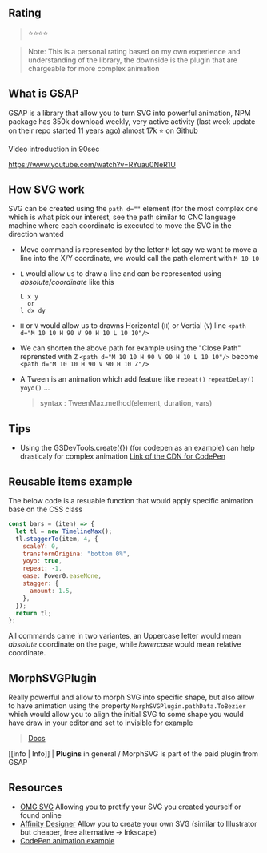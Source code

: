 ## Rating

> ⭐️⭐️⭐️⭐️

> Note: This is a personal rating based on my own experience and understanding of the library, the downside is the plugin that are chargeable for more complex animation

## What is GSAP

GSAP is a library that allow you to turn SVG into powerful animation, NPM package has 350k download weekly, very active activity (last week update on their repo started 11 years ago) almost 17k ⭐️ on [Github](https://github.com/greensock/GSAP)

Video introduction in 90sec

https://www.youtube.com/watch?v=RYuau0NeR1U

## How SVG work

SVG can be created using the `path d=""` element (for the most complex one which is what pick our interest, see the path similar to CNC language machine where each coordinate is executed to move the SVG in the direction wanted

- Move command is represented by the letter `M` let say we want to move a line into the X/Y coordinate, we would call the path element with `M 10 10`
- `L` would allow us to draw a line and can be represented using _absolute_/_coordinate_ like this
  ```
  L x y
    or
  l dx dy
  ```
- `H` or `V` would allow us to drawns Horizontal (`H`) or Vertial (`V`) line
  `<path d="M 10 10 H 90 V 90 H 10 L 10 10"/>`
- We can shorten the above path for example using the "Close Path" reprensted with `Z`
  `<path d="M 10 10 H 90 V 90 H 10 L 10 10"/>` become `<path d="M 10 10 H 90 V 90 H 10 Z"/>`

- A Tween is an animation which add feature like `repeat()` `repeatDelay()` `yoyo()` ...

  > syntax : TweenMax.method(element, duration, vars)

## Tips

- Using the GSDevTools.create({}) (for codepen as an example) can help drasticaly for complex animation [Link of the CDN for CodePen](https://s3-us-west-2.amazonaws.com/s.cdpn.io/16327/GSDevTools3.min.js)

## Reusable items example

The below code is a resuable function that would apply specific animation base on the CSS class

```js
const bars = (iten) => {
  let tl = new TimelineMax();
  tl.staggerTo(item, 4, {
    scaleY: 0,
    transformOrigina: "bottom 0%",
    yoyo: true,
    repeat: -1,
    ease: Power0.easeNone,
    stagger: {
      amount: 1.5,
    },
  });
  return tl;
};
```

All commands came in two variantes, an Uppercase letter would mean _absolute_ coordinate on the page, while _lowercase_ would mean relative coordinate.

## MorphSVGPlugin

Really powerful and allow to morph SVG into specific shape, but also allow to have animation using the property `MorphSVGPlugin.pathData.ToBezier` which would allow you to align the initial SVG to some shape you would have draw in your editor and set to invisible for example

> [Docs](https://greensock.com/docs/v3/Plugins/MorphSVGPlugin)

[[info | Info]]
| **Plugins** in general / MorphSVG is part of the paid plugin from GSAP

## Resources

- [OMG SVG](https://svgomg.net/) Allowing you to pretify your SVG you created yourself or found online
- [Affinity Designer](https://affinity.serif.com/en-us/) Allow you to create your own SVG (similar to Illustrator but cheaper, free alternative -> Inkscape)
- [CodePen animation example](https://codepen.io/nexty5870/pen/mdQBjdL)
